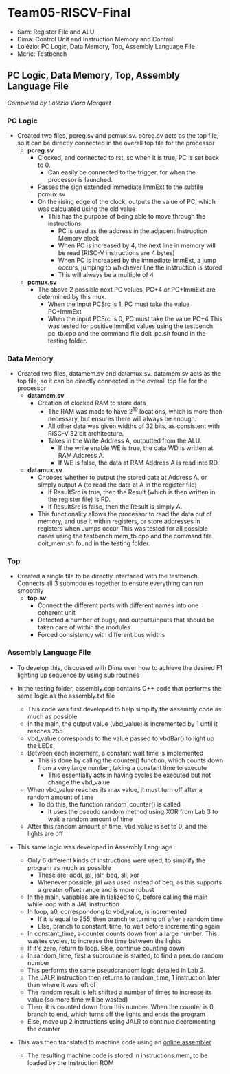 # Team05-RISCV-Final

- Sam: Register File and ALU
- Dima: Control Unit and Instruction Memory and Control
- Lolézio: PC Logic, Data Memory, Top, Assembly Language File
- Meric: Testbench


## PC Logic, Data Memory, Top, Assembly Language File
_Completed by Lolézio Viora Marquet_

### PC Logic
- Created two files, pcreg.sv and pcmux.sv. pcreg.sv acts as the top file, so it can be directly connected in the overall top file for the processor
  - **pcreg.sv**
    - Clocked, and connected to rst, so when it is true, PC is set back to 0.
      - Can easily be connected to the trigger, for when the processor is launched.
    - Passes the sign extended immediate ImmExt to the subfile pcmux.sv
    - On the rising edge of the clock, outputs the value of PC, which was calculated using the old value
      - This has the purpose of being able to move through the instructions
        - PC is used as the address in the adjacent Instruction Memory block
        - When PC is increased by 4, the next line in memory will be read (RISC-V instructions are 4 bytes)
        - When PC is increased by the immediate ImmExt, a jump occurs, jumping to whichever line the instruction is stored
        -   This will always be a multiple of 4
  - **pcmux.sv**
    - The above 2 possible next PC values, PC+4 or PC+ImmExt are determined by this mux.
      - When the input PCSrc is 1, PC must take the value PC+ImmExt
      - When the input PCSrc is 0, PC must take the value PC+4
This was tested for positive ImmExt values using the testbench pc_tb.cpp and the command file doit_pc.sh found in the testing folder.

### Data Memory
- Created two files, datamem.sv and datamux.sv. datamem.sv acts as the top file, so it can be directly connected in the overall top file for the processor
  - **datamem.sv**
    - Creation of clocked RAM to store data
      - The RAM was made to have $2^10$ locations, which is more than necessary, but ensures there will always be enough.
      - All other data was given widths of 32 bits, as consistent with RISC-V 32 bit architecture.
      - Takes in the Write Address A, outputted from the ALU.
        - If the write enable WE is true, the data WD is written at RAM Address A.
        - If WE is false, the data at RAM Address A is read into RD.
  - **datamux.sv**
    - Chooses whether to output the stored data at Address A, or simply output A (to read the data at A in the register file)
      - If ResultSrc is true, then the Result (which is then written in the register file) is RD.
      - If ResultSrc is false, then the Result is simply A.
    - This functionality allows the processor to read the data out of memory, and use it within registers, or store addresses in registers when Jumps occur
This was tested for all possible cases using the testbench mem_tb.cpp and the command file doit_mem.sh found in the testing folder.

### Top
- Created a single file to be directly interfaced with the testbench. Connects all 3 submodules together to ensure everything can run smoothly
  - **top.sv**
    - Connect the different parts with different names into one coherent unit
    - Detected a number of bugs, and outputs/inputs that should be taken care of within the modules
    - Forced consistency with different bus widths

### Assembly Language File
- To develop this, discussed with Dima over how to achieve the desired F1 lighting up sequence by using sub routines
- In the testing folder, assembly.cpp contains C++ code that performs the same logic as the assembly.txt file
  -  This code was first developed to help simplify the assembly code as much as possible
  -  In the main, the output value (vbd_value) is incremented by 1 until it reaches 255
    -  vbd_value corresponds to the value passed to vbdBar() to light up the LEDs
  - Between each increment, a constant wait time is implemented
    - This is done by calling the counter() function, which counts down from a very large number, taking a constant time to execute
      - This essentially acts in having cycles be executed but not change the vbd_value
  - When vbd_value reaches its max value, it must turn off after a random amount of time
    - To do this, the function random_counter() is called
      - It uses the pseudo random method using XOR from Lab 3 to wait a random amount of time
  - After this random amount of time, vbd_value is set to 0, and the lights are off
 
- This same logic was developed in Assembly Language
  - Only 6 different kinds of instructions were used, to simplify the program as much as possible
    - These are: addi, jal, jalr, beq, sll, xor
    - Whenever possible, jal was used instead of beq, as this supports a greater offset range and is more robust
  - In the main, variables are initialized to 0, before calling the main while loop with a JAL instruction
  - In loop, a0, correspondong to vbd_value, is incremented
    -  If it is equal to 255, then branch to turning off after a random time
    -  Else, branch to constant_time, to wait before incrementing again
  -  In constant_time, a counter counts down from a large number. This wastes cycles, to increase the time between the lights
    -  If it's zero, return to loop. Else, continue counting down
  -  In random_time, first a subroutine is started, to find a pseudo random number
    -  This performs the same pseudorandom logic detailed in Lab 3.
    -  The JALR instruction then returns to random_time, 1 instruction later than where it was left of
    -  The random result is left shifted a number of times to increase its value (so more time will be wasted)
    -  Then, it is counted down from this number. When the counter is 0, branch to end, which turns off the lights and ends the program
    -  Else, move up 2 instructions using JALR to continue decrementing the counter
- This was then translated to machine code using an [online assembler]([(https://riscvasm.lucasteske.dev/#)])
  - The resulting machine code is stored in instructions.mem, to be loaded by the Instruction ROM




